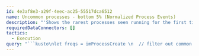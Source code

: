```yaml
---
id: 4e3af8e3-a29f-4eec-ac25-55517dca6512
name: Uncommon processes - bottom 5% (Normalized Process Events)
description: "'Shows the rarest processes seen running for the first time. (Performs best over longer time ranges - eg 3+ days rather than 24 hours!)\nThese new processes could be benign new programs installed on hosts; \nHowever, especially in normally stable environments, these new processes could provide an indication of an unauthorized/malicious binary that has been installed and run. \nReviewing the wider context of the logon sessions in which these binaries ran can provide a good starting point for identifying possible attacks.'\n"
requiredDataConnectors: []
tactics:
  - Execution
query: "```kusto\nlet freqs = imProcessCreate \n  // filter out common randomly named files related to MSI installers and browsers\n  | where not(Process has_all ('TRA', '.tmp') and Process matches regex @\"\\\\TRA[0-9A-Fa-f]{3,4}\\.tmp\")\n  | where not(Process has_all ('MSI', '.tmp') and Process matches regex @\"\\\\MSI[0-9A-Fa-f]{3,4}\\.tmp\")\n  | extend FileName = tostring(split(Process, '\\\\')[-1])\n  // normalize guids\n  | extend FileName = replace(\"[0-9A-Fa-f]{8}[-][0-9A-Fa-f]{4}[-][0-9A-Fa-f]{4}[-][0-9A-Fa-f]{4}[-][0-9A-Fa-f]{12}\", \"<guid>\", FileName)\n  | extend FileName = replace(@'\\d', 'n', FileName)\n  | summarize frequency=count(), Since=min(TimeGenerated), LastSeen=max(TimeGenerated) by FileName , EventVendor, EventProduct;\nlet precentile_5 = toscalar ( freqs | summarize percentiles(frequency, 5));\nfreqs\n  | where frequency <= precentile_5\n  | order by frequency asc\n  | project FileName, frequency, precentile_5, Since, LastSeen , EventVendor, EventProduct\n  // restrict results to unusual processes seen in last day \n  | where LastSeen >= ago(1d)\n  | extend timestamp = LastSeen\n```"
---
```


